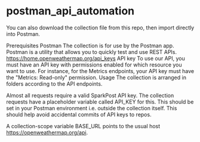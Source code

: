 # postman_api_automation

You can also download the collection file from this repo, then import directly into Postman.

Prerequisites
Postman The collection is for use by the Postman app. Postman is a utility that allows you to quickly test and use REST APIs. 
https://home.openweathermap.org/api_keys API key To use our API, you must have an API key with permissions enabled for which resource you want to use. For instance, for the Metrics endpoints, your API key must have the "Metrics: Read-only" permission.
Usage
The collection is arranged in folders according to the API endpoints.

Almost all requests require a valid SparkPost API key. The collection requests have a placeholder variable called API_KEY for this. This should be set in your Postman environment i.e. outside the collection itself. This should help avoid accidental commits of API keys to repos.

A collection-scope variable BASE_URL points to the usual host https://openweathermap.org/api.

